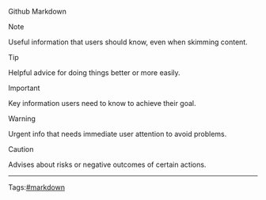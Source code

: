 Github Markdown


> [!NOTE]
> Useful information that users should know, even when skimming content.

> [!TIP]
> Helpful advice for doing things better or more easily.

> [!IMPORTANT]
> Key information users need to know to achieve their goal.

> [!WARNING]
> Urgent info that needs immediate user attention to avoid problems.

> [!CAUTION]
> Advises about risks or negative outcomes of certain actions.

------ ------
Tags:[#markdown](#markdown)
<!--
creator:Jonrow
time:1725443875263
source:ios
version:1.0.0
-->
    
